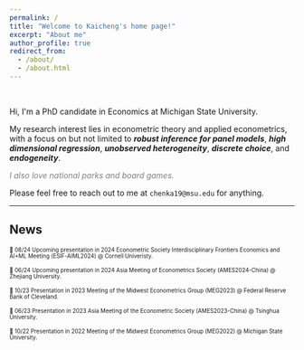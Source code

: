 ```yaml
---
permalink: /
title: "Welcome to Kaicheng's home page!"
excerpt: "About me"
author_profile: true
redirect_from: 
  - /about/
  - /about.html
---
```


<br />

Hi, I'm a PhD candidate in Economics at Michigan State University. 

My research interest lies in econometric theory and applied econometrics, with a focus on but not limited to ***robust inference for panel models***, ***high dimensional regression***, ***unobserved heterogeneity***, ***discrete choice***, and ***endogeneity***. 

*<span style="color:grey">I also love national parks and board games.</span>*

Please feel free to reach out to me at `chenka19@msu.edu` for anything.


---

## News
<span style="font-size:0.7em;"> 💬 08/24 Upcoming presentation in 2024 Econometric Society Interdisciplinary Frontiers Economics and AI+ML Meeting (ESIF-AIML2024) @ Cornell Univeristy.</span> 

<span style="font-size:0.7em;"> 💬 06/24 Upcoming presentation in 2024 Asia Meeting of Econometrics Society (AMES2024-China) @ Zhejiang University.</span> 


<span style="font-size:0.7em;"> 💬 10/23 Presentation in 2023 Meeting of the Midwest Econometrics Group (MEG2023) @ Federal Reserve Bank of Cleveland.</span> 


<span style="font-size:0.7em;"> 💬 06/23 Presentation in 2023 Asia Meeting of the Econometric Society (AMES2023-China) @ Tsinghua University.</span> 


<span style="font-size:0.7em;"> 💬 10/22 Presentation in 2022 Meeting of the Midwest Econometrics Group (MEG2022) @ Michigan State University.</span> 


